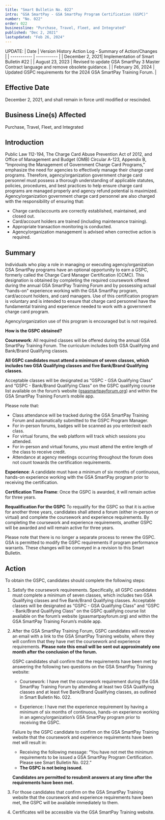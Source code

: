 ```yaml
---
title: "Smart Bulletin No. 022"
intro: "GSA SmartPay - GSA SmartPay Program Certification (GSPC)"
number: "No. 022"
order: 022
businessline: "Purchase, Travel, Fleet, and Integrated"
published: "Dec 2, 2021"
lastupdated: "Feb 26, 2024"
---
```


UPDATE:
| Date | Version History Action Log - Summary of Action/Changes |
| ----------- | ----------- |
| December 2, 2021| Implementation of Smart Bulletin #22 |
| August 23, 2023 | Revised to update GSA SmartPay 3 Master Contract language and remove obsolete guidance. |
| February 26, 2024 | Updated GSPC requirements for the 2024 GSA SmartPay Training Forum. |

## Effective Date

December 2, 2021, and shall remain in force until modified or rescinded. 

## Business Line(s) Affected

Purchase, Travel, Fleet, and Integrated

## Introduction

Public Law 112-194, The Charge Card Abuse Prevention Act of 2012, and Office of Management and Budget (OMB) Circular A-123, Appendix B, “Improving the Management of Government Charge Card Programs,” emphasize the need for agencies to effectively manage their charge card programs. Therefore, agency/organization government charge card personnel must possess a thorough understanding of applicable statutes, policies, procedures, and best practices to help ensure charge card programs are managed properly and agency refund potential is maximized. Agency/organization government charge card personnel are also charged with the responsibility of ensuring that:
- Charge cards/accounts are correctly established, maintained, and closed out.
- Card/account holders are trained (including maintenance training).
- Appropriate transaction monitoring is conducted.
- Agency/organization management is advised when corrective action is required. 

## Summary

Individuals who play a role in managing or executing agency/organization GSA SmartPay programs have an optional opportunity to earn a GSPC, formerly called the Charge Card Manager Certification (CCMC). This designation is obtained by completing the required coursework offered during the annual GSA SmartPay Training Forum and by possessing actual "hands-on" experience working with the GSA SmartPay program, card/account holders, and card managers. Use of this certification program is voluntary and is intended to ensure that charge card personnel have the fundamental training and experience needed to work with a government charge card program. 

Agency/organization use of this program is encouraged but is not required.

**How is the GSPC obtained?**

**Coursework**: All required classes will be offered during the annual GSA SmartPay Training Forum. The curriculum includes both GSA Qualifying and Bank/Brand Qualifying classes. 

**All GSPC candidates must attend a minimum of seven classes, which includes two GSA Qualifying classes and five Bank/Brand Qualifying classes.**

Acceptable classes will be designated as “GSPC - GSA Qualifying Class” and “GSPC - Bank/Brand Qualifying Class” on the GSPC qualifying course list available on the forum’s website ([gsasmartpayforum.org](https://www.gsasmartpayforum.org)) and within the GSA SmartPay Training Forum’s mobile app. 


Please note that:
- Class attendance will be tracked during the GSA SmartPay Training Forum and automatically submitted to the GSPC Program Manager. 
- For in-person forums, badges will be scanned as you enter/exit each class. 
- For virtual forums, the web platform will track which sessions you attended. 
- For in-person and virtual forums, you must attend the entire length of the class to receive credit. 
- Attendance at agency meetings occurring throughout the forum does not count towards the certification requirements. 

**Experience**: A candidate must have a minimum of six months of continuous, hands-on experience working with the GSA SmartPay program prior to receiving the certification. 

**Certification Time Frame**: Once the GSPC is awarded, it will remain active for three years. 

**Requalification For the GSPC**
To requalify for the GSPC so that it is active for another three years, candidates shall attend a forum (either in-person or virtual) and complete the coursework and experience requirements. By completing the coursework and experience requirements, another GSPC will be awarded and will remain active for three years.

Please note that there is no longer a separate process to renew the GSPC. 
GSA is permitted to modify the GSPC requirements if program performance warrants. These changes will be conveyed in a revision to this Smart Bulletin. 

## Action

To obtain the GSPC, candidates should complete the following steps: 
1. Satisfy the coursework requirements. Specifically, all GSPC candidates must complete a minimum of seven classes, which includes two GSA Qualifying classes and five Bank/Brand Qualifying classes.
Acceptable classes will be designated as “GSPC - GSA Qualifying Class” and “GSPC - Bank/Brand Qualifying Class” on the GSPC qualifying course list available on the forum’s website (gsasmartpayforum.org) and within the GSA SmartPay Training Forum’s mobile app.  

2. After the GSA SmartPay Training Forum, GSPC candidates will receive an email with a link to the GSA SmartPay Training website, where they will confirm that they have met the coursework and experience requirements. **Please note this email will be sent out approximately one month after the conclusion of the forum.**

    GSPC candidates shall confirm that the requirements have been met by answering the following two questions on the GSA SmartPay Training website: 

    - Coursework: I have met the coursework requirement during the GSA SmartPay Training Forum by attending at least two GSA Qualifying classes and at least five Bank/Brand Qualifying classes, as outlined in Smart Bulletin No. 022.

    - Experience: I have met the experience requirement by having a minimum of six months of continuous, hands-on experience working in an agency/organization’s GSA SmartPay program prior to receiving the GSPC.

    Failure by the GSPC candidate to confirm on the GSA SmartPay Training website that the coursework and experience requirements have been met will result in:
    - Receiving the following message: “You have not met the minimum requirements to be issued a GSA SmartPay Program Certification. Please see Smart Bulletin No. 022.” 
    - **The GSPC is not being issued.**

    **Candidates are permitted to resubmit answers at any time after the requirements have been met.**
    
3. For those candidates that confirm on the GSA SmartPay Training website that the coursework and experience requirements have been met, the GSPC will be available immediately to them.

4. Certificates will be accessible via the GSA SmartPay Training website.
